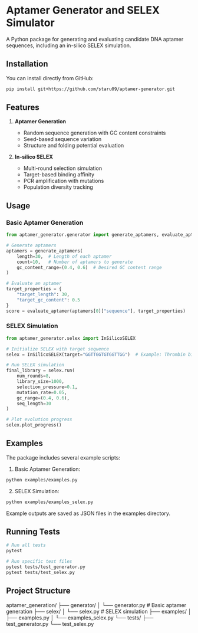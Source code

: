 # Aptamer Generator and SELEX Simulator

A Python package for generating and evaluating candidate DNA aptamer sequences, including an in-silico SELEX simulation.

## Installation

You can install directly from GitHub:

```bash
pip install git+https://github.com/staru09/aptamer-generator.git
```

## Features

1. **Aptamer Generation**
   - Random sequence generation with GC content constraints
   - Seed-based sequence variation
   - Structure and folding potential evaluation

2. **In-silico SELEX**
   - Multi-round selection simulation
   - Target-based binding affinity
   - PCR amplification with mutations
   - Population diversity tracking

## Usage

### Basic Aptamer Generation

```python
from aptamer_generator.generator import generate_aptamers, evaluate_aptamer

# Generate aptamers
aptamers = generate_aptamers(
    length=30,  # Length of each aptamer
    count=10,   # Number of aptamers to generate
    gc_content_range=(0.4, 0.6)  # Desired GC content range
)

# Evaluate an aptamer
target_properties = {
    "target_length": 30,
    "target_gc_content": 0.5
}
score = evaluate_aptamer(aptamers[0]["sequence"], target_properties)
```

### SELEX Simulation

```python
from aptamer_generator.selex import InSilicoSELEX

# Initialize SELEX with target sequence
selex = InSilicoSELEX(target="GGTTGGTGTGGTTGG")  # Example: Thrombin binding aptamer

# Run SELEX simulation
final_library = selex.run(
    num_rounds=8,
    library_size=1000,
    selection_pressure=0.1,
    mutation_rate=0.05,
    gc_range=(0.4, 0.6),
    seq_length=30
)

# Plot evolution progress
selex.plot_progress()
```

## Examples

The package includes several example scripts:

1. Basic Aptamer Generation:
```bash
python examples/examples.py
```

2. SELEX Simulation:
```bash
python examples/examples_selex.py
```

Example outputs are saved as JSON files in the examples directory.

## Running Tests

```bash
# Run all tests
pytest

# Run specific test files
pytest tests/test_generator.py
pytest tests/test_selex.py
```

## Project Structure

aptamer_generation/
├── generator/
│   └── generator.py        # Basic aptamer generation
├── selex/
│   └── selex.py           # SELEX simulation
├── examples/
│   ├── examples.py
│   └── examples_selex.py
└── tests/
    ├── test_generator.py
    └── test_selex.py